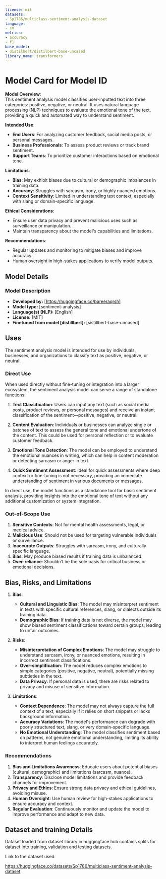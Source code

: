 ```yaml
---
license: mit
datasets:
- Sp1786/multiclass-sentiment-analysis-dataset
language:
- en
metrics:
- accuracy
- f1
base_model:
- distilbert/distilbert-base-uncased
library_name: transformers
---
```

# Model Card for Model ID

**Model Overview**:  
This sentiment analysis model classifies user-inputted text into three categories: positive, negative, or neutral. It uses natural language processing (NLP) techniques to evaluate the emotional tone of the text, providing a quick and automated way to understand sentiment. 

**Intended Use**:  
- **End Users**: For analyzing customer feedback, social media posts, or personal messages.
- **Business Professionals**: To assess product reviews or track brand sentiment.
- **Support Teams**: To prioritize customer interactions based on emotional tone.

**Limitations**:  
- **Bias**: May exhibit biases due to cultural or demographic imbalances in training data.
- **Accuracy**: Struggles with sarcasm, irony, or highly nuanced emotions.
- **Context Sensitivity**: Limited in understanding text context, especially with slang or domain-specific language.

**Ethical Considerations**:  
- Ensure user data privacy and prevent malicious uses such as surveillance or manipulation.
- Maintain transparency about the model's capabilities and limitations.

**Recommendations**:  
- Regular updates and monitoring to mitigate biases and improve accuracy.
- Human oversight in high-stakes applications to verify model outputs.

## Model Details

### Model Description

- **Developed by:** [https://huggingface.co/bareeraqrsh]
- **Model type:** [sentiment-analysis]
- **Language(s) (NLP):** [English]
- **License:** [MIT]
- **Finetuned from model [distillbert]:** [sistillbert-base-uncased]

## Uses

The sentiment analysis model is intended for use by individuals, businesses, and organizations to classify text as positive, negative, or neutral.

### Direct Use

When used directly without fine-tuning or integration into a larger ecosystem, the sentiment analysis model can serve a range of standalone functions:

1. **Text Classification**: Users can input any text (such as social media posts, product reviews, or personal messages) and receive an instant classification of the sentiment—positive, negative, or neutral.
   
2. **Content Evaluation**: Individuals or businesses can analyze single or batches of text to assess the general tone and emotional undertone of the content. This could be used for personal reflection or to evaluate customer feedback.

3. **Emotional Tone Detection**: The model can be employed to understand the emotional nuances in writing, which can help in content moderation or detecting sarcasm or anger in text.

4. **Quick Sentiment Assessment**: Ideal for quick assessments where deep context or fine-tuning is not necessary, providing an immediate understanding of sentiment in various documents or messages.

In direct use, the model functions as a standalone tool for basic sentiment analysis, providing insights into the emotional tone of text without any additional customization or system integration.

### Out-of-Scope Use

1. **Sensitive Contexts**: Not for mental health assessments, legal, or medical advice.
2. **Malicious Use**: Should not be used for targeting vulnerable individuals or surveillance.
3. **Inaccurate Outputs**: Struggles with sarcasm, irony, and culturally specific language.
4. **Bias**: May produce biased results if training data is unbalanced.
5. **Over-reliance**: Shouldn’t be the sole basis for critical business or emotional decisions.

## Bias, Risks, and Limitations

1. **Bias**:
   - **Cultural and Linguistic Bias**: The model may misinterpret sentiment in texts with specific cultural references, slang, or dialects outside its training data.
   - **Demographic Bias**: If training data is not diverse, the model may show biased sentiment classifications toward certain groups, leading to unfair outcomes.

2. **Risks**:
   - **Misinterpretation of Complex Emotions**: The model may struggle to understand sarcasm, irony, or nuanced emotions, resulting in incorrect sentiment classifications.
   - **Over-simplification**: The model reduces complex emotions to simple categories (positive, negative, neutral), potentially missing subtleties in the text.
   - **Data Privacy**: If personal data is used, there are risks related to privacy and misuse of sensitive information.

3. **Limitations**:
   - **Context Dependence**: The model may not always capture the full context of a text, especially if it relies on short snippets or lacks background information.
   - **Accuracy Variations**: The model's performance can degrade with poorly structured text, slang, or very domain-specific language.
   - **No Emotional Understanding**: The model classifies sentiment based on patterns, not genuine emotional understanding, limiting its ability to interpret human feelings accurately.

### Recommendations

1. **Bias and Limitations Awareness**: Educate users about potential biases (cultural, demographic) and limitations (sarcasm, nuance).
2. **Transparency**: Disclose model limitations and provide feedback channels for improvement.
3. **Privacy and Ethics**: Ensure strong data privacy and ethical guidelines, avoiding misuse.
4. **Human Oversight**: Use human review for high-stakes applications to ensure accuracy and context.
5. **Regular Evaluation**: Continuously monitor and update the model to improve performance and adapt to new data.

## Dataset and training Details

Dataset loaded from dataset library in huggingface hub contains splits for dataset into training, validation and testing datasets.

Link to the dataset used:

https://huggingface.co/datasets/Sp1786/multiclass-sentiment-analysis-dataset
